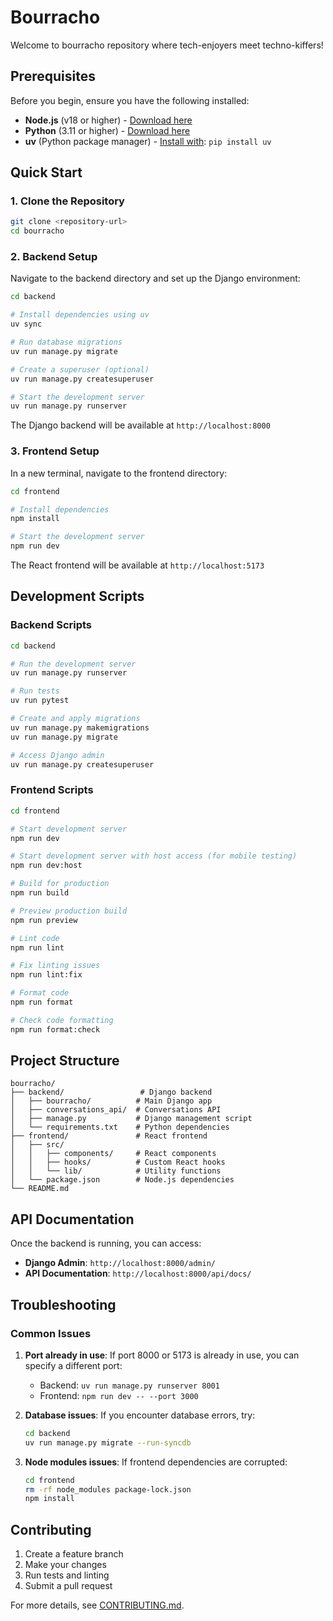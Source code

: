 # Bourracho

Welcome to bourracho repository where tech-enjoyers meet techno-kiffers!

## Prerequisites

Before you begin, ensure you have the following installed:

- **Node.js** (v18 or higher) - [Download here](https://nodejs.org/)
- **Python** (3.11 or higher) - [Download here](https://python.org/)
- **uv** (Python package manager) - [Install with](https://docs.astral.sh/uv/getting-started/installation/): `pip install uv`

## Quick Start

### 1. Clone the Repository

```bash
git clone <repository-url>
cd bourracho
```

### 2. Backend Setup

Navigate to the backend directory and set up the Django environment:

```bash
cd backend

# Install dependencies using uv
uv sync

# Run database migrations
uv run manage.py migrate

# Create a superuser (optional)
uv run manage.py createsuperuser

# Start the development server
uv run manage.py runserver
```

The Django backend will be available at `http://localhost:8000`

### 3. Frontend Setup

In a new terminal, navigate to the frontend directory:

```bash
cd frontend

# Install dependencies
npm install

# Start the development server
npm run dev
```

The React frontend will be available at `http://localhost:5173`

## Development Scripts

### Backend Scripts

```bash
cd backend

# Run the development server
uv run manage.py runserver

# Run tests
uv run pytest

# Create and apply migrations
uv run manage.py makemigrations
uv run manage.py migrate

# Access Django admin
uv run manage.py createsuperuser
```

### Frontend Scripts

```bash
cd frontend

# Start development server
npm run dev

# Start development server with host access (for mobile testing)
npm run dev:host

# Build for production
npm run build

# Preview production build
npm run preview

# Lint code
npm run lint

# Fix linting issues
npm run lint:fix

# Format code
npm run format

# Check code formatting
npm run format:check
```

## Project Structure

```text
bourracho/
├── backend/                 # Django backend
│   ├── bourracho/          # Main Django app
│   ├── conversations_api/  # Conversations API
│   ├── manage.py           # Django management script
│   └── requirements.txt    # Python dependencies
├── frontend/               # React frontend
│   ├── src/
│   │   ├── components/     # React components
│   │   ├── hooks/          # Custom React hooks
│   │   └── lib/            # Utility functions
│   └── package.json        # Node.js dependencies
└── README.md
```

## API Documentation

Once the backend is running, you can access:

- **Django Admin**: `http://localhost:8000/admin/`
- **API Documentation**: `http://localhost:8000/api/docs/`

## Troubleshooting

### Common Issues

1. **Port already in use**: If port 8000 or 5173 is already in use, you can specify a different port:

   - Backend: `uv run manage.py runserver 8001`
   - Frontend: `npm run dev -- --port 3000`

2. **Database issues**: If you encounter database errors, try:

   ```bash
   cd backend
   uv run manage.py migrate --run-syncdb
   ```

3. **Node modules issues**: If frontend dependencies are corrupted:

   ```bash
   cd frontend
   rm -rf node_modules package-lock.json
   npm install
   ```

## Contributing

1. Create a feature branch
2. Make your changes
3. Run tests and linting
4. Submit a pull request

For more details, see [CONTRIBUTING.md](CONTRIBUTING.md).
